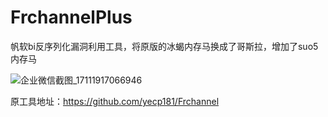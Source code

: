 # FrchannelPlus
帆软bi反序列化漏洞利用工具，将原版的冰蝎内存马换成了哥斯拉，增加了suo5内存马

![企业微信截图_17111917066946](https://github.com/BambiZombie/FrchannelPlus/assets/84751437/396fc254-fbef-4bdb-9d57-6229d8c4d323)

原工具地址：https://github.com/yecp181/Frchannel
